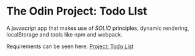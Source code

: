 # The Odin Project: Todo LIst

A javascript app that makes use of *SOLID* principles, dynamic rendering, localStorage and tools like npm and webpack.

Requirements can be seen here: [Project: Todo List](https://www.theodinproject.com/lessons/node-path-javascript-todo-list)
